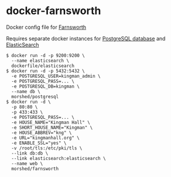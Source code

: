 # docker-farnsworth

Docker config file for [Farnsworth](https://github.com/knagra/farnsworth)

Requires separate docker instances for [PostgreSQL database](https://registry.hub.docker.com/u/morshed/postgresql) and [ElasticSearch](https://registry.hub.docker.com/u/dockerfile/elasticsearch)

```
$ docker run -d -p 9200:9200 \
  --name elasticsearch \
  dockerfile/elasticsearch
$ docker run -d -p 5432:5432 \
  -e POSTGRESQL_USER=kingman_admin \
  -e POSTGRESQL_PASS=... \
  -e POSTGRESQL_DB=kingman \
  --name db \
  morshed/postgresql
$ docker run -d \
  -p 80:80 \
  -p 433:433 \
  -e POSTGRESQL_PASS=... \
  -e HOUSE_NAME="Kingman Hall" \
  -e SHORT_HOUSE_NAME="Kingman" \
  -e HOUSE_ABBREV="kng" \
  -e URL="kingmanhall.org" \
  -e ENABLE_SSL="yes" \
  -v /root/tls:/etc/pki/tls \
  --link db:db \
  --link elasticsearch:elasticsearch \
  --name web \
  morshed/farnsworth
```

